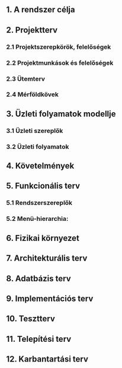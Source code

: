 ## 1. A rendszer célja

## 2. Projektterv
   
### 2.1 Projektszerepkörök, felelőségek

### 2.2 Projektmunkások és felelőségek

### 2.3 Ütemterv
   
### 2.4 Mérföldkövek
   
## 3. Üzleti folyamatok modellje

### 3.1 Üzleti szereplők

### 3.2 Üzleti folyamatok
   
## 4. Követelmények
   
## 5. Funkcionális terv
    
### 5.1 Rendszerszereplők
   
### 5.2 Menü-hierarchia:
   
## 6. Fizikai környezet
    
## 7. Architekturális terv
    
## 8. Adatbázis terv

## 9. Implementációs terv
    
## 10. Tesztterv

## 11. Telepítési terv
    
## 12. Karbantartási terv
